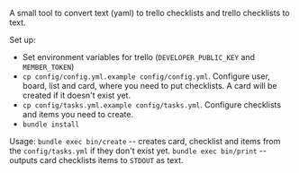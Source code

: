 A small tool to convert text (yaml) to trello checklists and trello checklists to text.  

Set up:  
- Set environment variables for trello (`DEVELOPER_PUBLIC_KEY` and `MEMBER_TOKEN`)
- `cp config/config.yml.example config/config.yml`. Configure user, board, list and card, where you need to put checklists. A card will be created if it doesn't exist yet.
- `cp config/tasks.yml.example config/tasks.yml`. Configure checklists and items you need to create.
- `bundle install`

Usage:
`bundle exec bin/create` -- creates card, checklist and items from the `config/tasks.yml` if they don't exist yet.
`bundle exec bin/print` -- outputs card checklists items to `STDOUT` as text.

